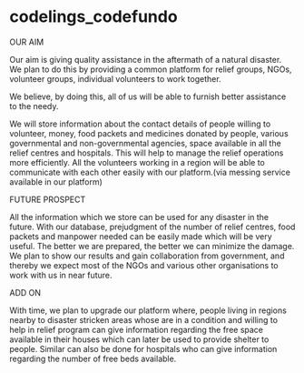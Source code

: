 # codelings_codefundo

OUR AIM

Our aim is giving quality assistance in the aftermath of a natural disaster. We plan to do this by providing a common platform for relief groups, NGOs, volunteer groups, individual volunteers to work together.

We believe, by doing this, all of us will be able to furnish better assistance to the needy.

We will store information about the contact details of people willing to volunteer, money, food packets and medicines donated by people, various governmental and non-governmental agencies, space available in all the relief centres and hospitals. This will help to manage the relief operations more efficiently.
All the volunteers working in a region will be able to communicate with each other easily with our platform.(via messing service available in our platform)

FUTURE PROSPECT

All the information which we store can be used for any disaster in the future. With our database, prejudgment of the number of relief centres, food packets and manpower needed can be easily made which will be very useful. The better we are prepared, the better we can minimize the damage.
We plan to show our results and gain collaboration from government, and thereby we expect most of the NGOs and various other organisations to work with us in near future.

ADD ON  

With time, we plan to upgrade our platform where, people living in regions nearby to disaster stricken areas whose are in a condition and willing to help in relief program can give information regarding the free space available in their houses which can later be used to provide shelter to people. Similar can also be done for hospitals who can give information regarding the number of free beds available.

